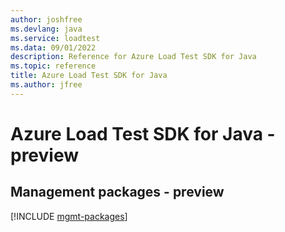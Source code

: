 ```yaml
---
author: joshfree
ms.devlang: java
ms.service: loadtest
ms.data: 09/01/2022
description: Reference for Azure Load Test SDK for Java
ms.topic: reference
title: Azure Load Test SDK for Java
ms.author: jfree
---
```

# Azure Load Test SDK for Java - preview

## Management packages - preview
[!INCLUDE [mgmt-packages](load-test-mgmt-index.md)]